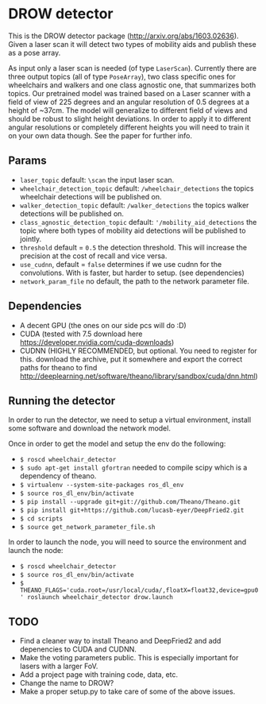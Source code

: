 # DROW detector

This is the DROW detector package (http://arxiv.org/abs/1603.02636). Given a laser scan it will detect two types of mobility aids and publish these as a pose array.

As input only a laser scan is needed (of type `LaserScan`). Currently there are three output topics (all of type `PoseArray`), two class specific ones for wheelchairs and walkers and one class agnostic one, that summarizes both topics. Our pretrained model was trained based on a Laser scanner with a field of view of 225 degrees and an angular resolution of 0.5 degrees at a height of ~37cm. The model will generalize to different field of views and should be robust to slight height deviations. In order to apply it to different angular resolutions or completely different heights you will need to train it on your own data though. See the paper for further info.



## Params
* `laser_topic` default: `\scan` the input laser scan.
* `wheelchair_detection_topic` default: `/wheelchair_detections` the topics wheelchair detections will be published on.
* `walker_detection_topic` default: `/walker_detections` the topics walker detections will be published on.
* `class_agnostic_detection_topic` default: `'/mobility_aid_detections` the topic where both types of mobility aid detections will be published to jointly.
* `threshold` default = `0.5` the detection threshold. This will increase the precision at the cost of recall and vice versa.
* `use_cudnn`, default = `false` determines if we use cudnn for the convolutions. With is faster, but harder to setup. (see dependencies)
* `network_param_file` no default, the path to the network parameter file.

## Dependencies
* A decent GPU (the ones on our side pcs will do :D)
* CUDA (tested with 7.5 download here https://developer.nvidia.com/cuda-downloads)
* CUDNN (HIGHLY RECOMMENDED, but optional. You need to register for this. download the archive, put it somewhere and export the correct paths for theano to find http://deeplearning.net/software/theano/library/sandbox/cuda/dnn.html)


## Running the detector
In order to run the detector, we need to setup a virtual environment, install some software and download the network model.

Once in order to get the model and setup the env do the following:
* `$ roscd wheelchair_detector`
* `$ sudo apt-get install gfortran` needed to compile scipy which is a dependency of theano.
* `$ virtualenv --system-site-packages ros_dl_env`
* `$ source ros_dl_env/bin/activate`
* `$ pip install --upgrade git+git://github.com/Theano/Theano.git`
* `$ pip install git+https://github.com/lucasb-eyer/DeepFried2.git`
* `$ cd scripts`
* `$ source get_network_parameter_file.sh`


In order to launch the node, you will need to source the environment and launch the node:
* `$ roscd wheelchair_detector`
* `$ source ros_dl_env/bin/activate`
* `$ THEANO_FLAGS='cuda.root=/usr/local/cuda/,floatX=float32,device=gpu0' roslaunch wheelchair_detector drow.launch`

## TODO
* Find a cleaner way to install Theano and DeepFried2 and add depenencies to CUDA and CUDNN.
* Make the voting parameters public. This is especially important for lasers with a larger FoV.
* Add a project page with training code, data, etc.
* Change the name to DROW?
* Make a proper setup.py to take care of some of the above issues.